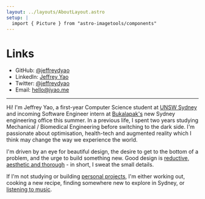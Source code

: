 ```yaml
---
layout: ../layouts/AboutLayout.astro
setup: |
  import { Picture } from "astro-imagetools/components"
---
```


# Links

- GitHub: [@jeffreydyao](https://github.com/jeffreydyao)
- LinkedIn: [Jeffrey Yao](https://www.linkedin.com/in/jeffreyyao8)
- Twitter: [@jeffreydyao](https://twitter.com/jeffdyao)
- Email: hello@jyao.me

---

<Picture src='/me.png' alt='A picture of me on my 20th birthday' width={192}  />

Hi! I'm Jeffrey Yao, a first-year Computer Science student at [UNSW Sydney](https://www.unsw.edu.au/) and incoming Software Engineer intern at [Bukalapak's](https://en.wikipedia.org/wiki/Bukalapak) new Sydney engineering office this summer. In a previous life, I spent two years studying Mechanical / Biomedical Engineering before switching to the dark side. I'm passionate about optimisation, health-tech and augmented reality which I think may change the way we experience the world.

I'm driven by an eye for beautiful design, the desire to get to the bottom of a problem, and the urge to build something new. Good design is [reductive, aesthetic and thorough](https://www.vitsoe.com/rw/about/good-design) - in short, I sweat the small details.

If I'm not studying or building [personal projects](/projects), I'm either working out, cooking a new recipe, finding somewhere new to explore in Sydney, or [listening to music](https://open.spotify.com/user/jefffdy?si=ad2ae55d28f04e70).
